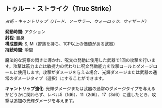 ## トゥルー・ストライク（True Strike）
*占術・キャントリップ（バード、ソーサラー、ウォーロック、ウィザード）*

**発動時間**: アクション  
**射程**: 自身  
**構成要素**: S, M（習熟を持ち、1CP以上の価値がある武器）  
**持続時間**: 瞬間

魔法的な洞察の閃きに導かれ、呪文の発動に使用した武器で1回の攻撃を行います。攻撃は筋力または敏捷力の代わりに呪文発動能力を攻撃ロールとダメージロールに使用します。攻撃がダメージを与える場合、光輝ダメージまたは武器の通常のダメージタイプ（選択）にすることができます。

**キャントリップ強化**: 光輝ダメージまたは武器の通常のダメージタイプを与えるかどうかに関わらず、レベル5（1d6）、11（2d6）、17（3d6）に達したとき、攻撃は追加の光輝ダメージを与えます。